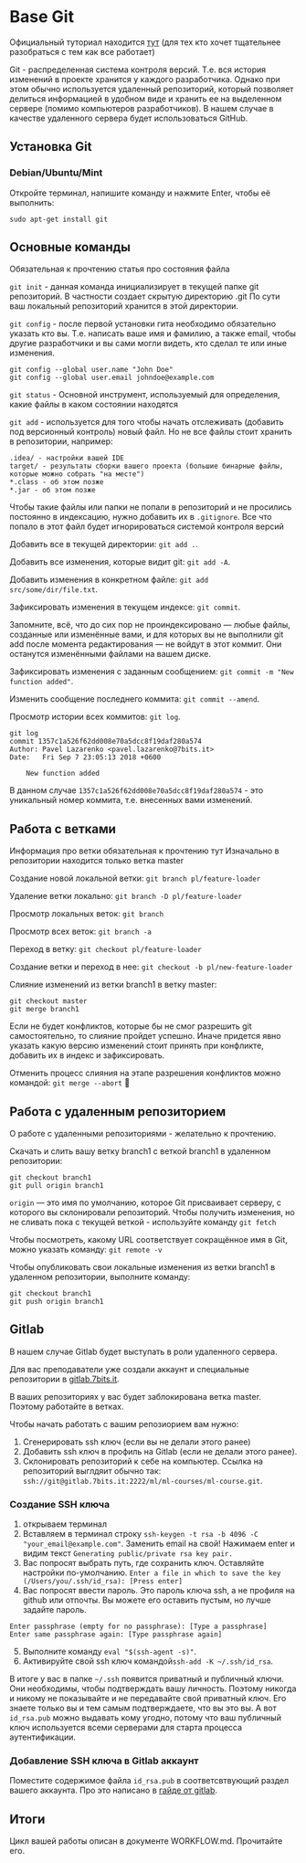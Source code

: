 # Base Git

Официальный туториал находится [тут](https://git-scm.com/book/ru/v2) (для тех кто хочет тщательнее разобраться с тем как все работает)

Git - распределенная система контроля версий. Т.е. вся история изменений в проекте хранится у каждого разработчика. Однако при этом обычно используется удаленный репозиторий, который позволяет делиться информацией в удобном виде и хранить ее на выделенном сервере (помимо компьютеров разработчиков).
В нашем случае в качестве удаленного сервера будет использоваться GitHub.

## Установка Git

### Debian/Ubuntu/Mint

Откройте терминал, напишите команду и нажмите Enter, чтобы её выполнить:

```shell
sudo apt-get install git
```

## Основные команды

Обязательная к прочтению статья про состояния файла

`git init` - данная команда инициализирует в текущей папке git репозиторий. В частности создает скрытую директорию .git По сути ваш локальный репозиторий хранится в этой директории.

`git config` - после первой установки гита необходимо обязательно указать кто вы. Т.е. написать ваше имя и фамилию, а также email, чтобы другие разработчики и вы сами могли видеть, кто сделал те или иные изменения.

```shell
git config --global user.name "John Doe"
git config --global user.email johndoe@example.com
```

`git status` - Основной инструмент, используемый для определения, какие файлы в каком состоянии находятся

`git add` - используется для того чтобы начать отслеживать (добавить под версионный контроль) новый файл.
Но не все файлы стоит хранить в репозитории, например:

```shell
.idea/ - настройки вашей IDE
target/ - результаты сборки вашего проекта (большие бинарные файлы, которые можно собрать "на месте")
*.class - об этом позже
*.jar - об этом позже
````

Чтобы такие файлы или папки не попали в репозиторий и не просились постоянно в индексацию, нужно добавить их в `.gitignore`. Все что попало в этот файл будет игнорироваться системой контроля версий

Добавить все в текущей директории: `git add .`.

Добавить все изменения, которые видит git: `git add -A`.

Добавить изменения в конкретном файле: `git add src/some/dir/file.txt`.

Зафиксировать изменения в текущем индексе: `git commit`.

Запомните, всё, что до сих пор не проиндексировано — любые файлы, созданные или изменённые вами, и для которых вы не выполнили git add после момента редактирования — не войдут в этот коммит. Они останутся изменёнными файлами на вашем диске.

Зафиксировать изменения с заданным сообщением: `git commit -m "New function added"`.

Изменить сообщение последнего коммита: `git commit --amend`.

Просмотр истории всех коммитов: `git log`.

```text
git log
commit 1357c1a526f62dd008e70a5dcc8f19daf280a574
Author: Pavel Lazarenko <pavel.lazarenko@7bits.it>
Date:   Fri Sep 7 23:05:13 2018 +0600

    New function added
```

В данном случае `1357c1a526f62dd008e70a5dcc8f19daf280a574` - это уникальный номер коммита, т.е. внесенных вами изменений.

## Работа с ветками

Информация про ветки обязательная к прочтению тут
Изначально в репозитории находится только ветка master

Создание новой локальной ветки: `git branch pl/feature-loader`

Удаление ветки локально: `git branch -D pl/feature-loader`

Просмотр локальных веток: `git branch`

Просмотр всех веток: `git branch -a`

Переход в ветку: `git checkout pl/feature-loader`

Создание ветки и переход в нее: `git checkout -b pl/new-feature-loader`

Слияние изменений из ветки branch1 в ветку master:

```shell
git checkout master
git merge branch1
```

Если не будет конфликтов, которые бы не смог разрешить git самостоятельно, то слияние пройдет успешно. Иначе придется явно указать какую версию изменений стоит принять при конфликте, добавить их в индекс и зафиксировать.

Отменить процесс слияния на этапе разрешения конфликтов можно командой: `git merge --abort`

## Работа с удаленным репозиторием

О работе с удаленными репозиториями - желательно к прочтению.

Скачать и слить вашу ветку branch1 с веткой branch1 в удаленном репозитории:

```shell
git checkout branch1
git pull origin branch1
```

`origin` — это имя по умолчанию, которое Git присваивает серверу, с которого вы склонировали репозиторий.
Чтобы получить изменения, но не сливать пока с текущей веткой - используйте команду `git fetch`

Чтобы посмотреть, какому URL соответствует сокращённое имя в Git, можно указать команду: `git remote -v`

Чтобы опубликовать свои локальные изменения из ветки branch1 в удаленном репозитории, выполните команду:

```shell
git checkout branch1
git push origin branch1
```

## Gitlab

В нашем случае Gitlab будет выступать в роли удаленного сервера.

Для вас преподаватели уже создали аккаунт и специальные репозитории в [gitlab.7bits.it](https://gitlab.7bits.it/).

В ваших репозиториях у вас будет заблокирована ветка master. Поэтому работайте в ветках.

Чтобы начать работать с вашим репозиорием вам нужно:

1. Сгенерировать ssh ключ (если вы не делали этого ранее)
2. Добавить ssh ключ в профиль на Gitlab (если не делали этого ранее).
3. Склонировать репозиторий к себе на компьютер. Ссылка на репозиторий выглдяит обычно так: `ssh://git@gitlab.7bits.it:2222/ml/ml-courses/ml-course.git`.

### Создание SSH ключа

1. открываем терминал
2. Вставляем в терминал строку `ssh-keygen -t rsa -b 4096 -C "your_email@example.com"`. Заменить email на свой! Нажимаем enter и видим текст `Generating public/private rsa key pair.`
3. Вас попросят выбрать путь, где сохранить ключ. Оставляйте настройки по-умолчанию. `Enter a file in which to save the key (/Users/you/.ssh/id_rsa): [Press enter]`
4. Вас попросят ввести пароль. Это пароль ключа ssh, а не профиля на github или отпочты. Вы можете его оставить пустым, но лучше задайте пароль.
```shell
Enter passphrase (empty for no passphrase): [Type a passphrase]
Enter same passphrase again: [Type passphrase again]
```
5. Выполните команду `eval "$(ssh-agent -s)"`.
6. Активируйте свой ssh ключ командой`ssh-add -K ~/.ssh/id_rsa`.

В итоге у вас в папке `~/.ssh` появится приватный и публичный ключи. Они необходимы, чтобы подтверждать вашу личность. Поэтому никогда и никому не показывайте и не передавайте свой приватный ключ. Его знаете только вы и тем самым подтверждаете, что вы это вы. А вот `id_rsa.pub` можно выдавать кому угодно, потому что ваш публичный ключ используется всеми серверами для старта процесса аутентификации.

### Добавление SSH ключа в Gitlab аккаунт

Поместите содержимое файла `id_rsa.pub` в соответсвтвующий раздел вашего аккаунта. Про это написано в [гайде от gitlab](https://docs.gitlab.com/ee/ssh/#adding-an-ssh-key-to-your-gitlab-account).

## Итоги

Цикл вашей работы описан в документе WORKFLOW.md. Прочитайте его.
